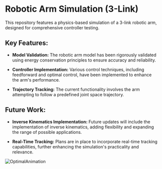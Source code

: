 # Robotic Arm Simulation (3-Link)
This repository features a physics-based simulation of a 3-link robotic arm, designed for comprehensive controller testing.

## Key Features:
- **Model Validation:** The robotic arm model has been rigorously validated using energy conservation principles to ensure accuracy and reliability.

- **Controller Implementation:** Various control techniques, including feedforward and optimal control, have been implemented to enhance the arm's performance.

- **Trajectory Tracking:** The current functionality involves the arm attempting to follow a predefined joint space trajectory.

## Future Work:
- **Inverse Kinematics Implementation:** Future updates will include the implementation of inverse kinematics, adding flexibility and expanding the range of possible applications.

- **Real-Time Tracking:** Plans are in place to incorporate real-time tracking capabilities, further enhancing the simulation's practicality and relevance.

![OptimalAnimation](https://github.com/Nathan7577/3-link-arm/assets/140115590/7cca9a03-1943-4691-a724-03f49a813113)
